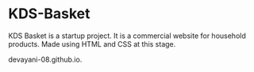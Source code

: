 # KDS-Basket
KDS Basket is a startup project. It is a commercial website for household products. Made using HTML and CSS at this stage.


devayani-08.github.io.
